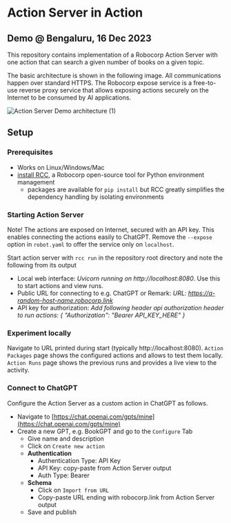 # Action Server in Action

## Demo @ Bengaluru, 16 Dec 2023

This repository contains implementation of a Robocorp Action Server with one action that can search a given number of books on a given topic.

The basic architecture is shown in the following image. All communications happen over standard HTTPS. The Robocorp expose service is a free-to-use reverse proxy service that allows exposing actions securely on the Internet to be consumed by AI applications.

![Action Server Demo architecture (1)](https://github.com/robocorp/bengaluru-action-server-demo/assets/630576/fe028f10-c630-4e9c-a918-f08dc4a8a77b)

## Setup

### Prerequisites
 - Works on Linux/Windows/Mac
 - [install RCC](https://github.com/robocorp/rcc?tab=readme-ov-file#installing-rcc-from-command-line), a Robocorp open-source tool for Python environment management
   - packages are available for `pip install` but RCC greatly simplifies the dependency handling by isolating environments

### Starting Action Server

Note! The actions are exposed on Internet, secured with an API key. This enables connecting the actions easily to ChatGPT. Remove the `--expose` option in `robot.yaml` to offer the service only on `localhost`.

Start action server with `rcc run` in the repository root directory and note the following from its output
  - Local web interface: *Uvicorn running on http://localhost:8080*. Use this to start actions and view runs.
  - Public URL for connecting to e.g. ChatGPT or Remark: *URL: https://a-random-host-name.robocorp.link*
  - API key for authorization: *Add following header api authorization header to run actions: { "Authorization": "Bearer API_KEY_HERE" }*

### Experiment locally

Navigate to URL printed during start (typically http://localhost:8080). `Action Packages` page shows the configured actions and allows to test them locally. `Action Runs` page shows the previous runs and provides a live view to the activity.

### Connect to ChatGPT

Configure the Action Server as a custom action in ChatGPT as follows. 

  - Navigate to [https://chat.openai.com/gpts/mine](https://chat.openai.com/gpts/mine)
  - Create a new GPT, e.g. BookGPT and go to the `Configure` Tab
    - Give name and description
    - Click on `Create new action`
    - **Authentication**
      - Authentication Type: API Key
      - API Key: copy-paste from Action Server output
      - Auth Type: Bearer
    - **Schema**
      - Click on `Import from URL`
      - Copy-paste URL ending with robocorp.link from Action Server output
    - Save and publish
      
    

